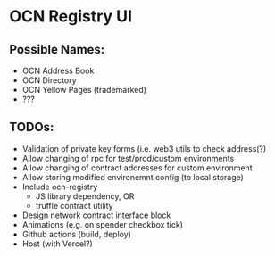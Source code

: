 # OCN Registry UI

## Possible Names:
- OCN Address Book
- OCN Directory
- OCN Yellow Pages (trademarked)
- ???

## TODOs:
- Validation of private key forms (i.e. web3 utils to check address(?)
- Allow changing of rpc for test/prod/custom environments
- Allow changing of contract addresses for custom environment
- Allow storing modified environemnt config (to local storage)
- Include ocn-registry
    - JS library dependency, OR
    - truffle contract utility
- Design network contract interface block
- Animations (e.g. on spender checkbox tick)
- Github actions (build, deploy)
- Host (with Vercel?)
